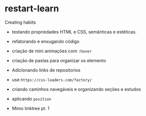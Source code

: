 # restart-learn
Creating habits 

- testando propriedades HTML e CSS, semânticas e estéticas.
- refatorando e enxugando código
- criação de mini animações com `:hover`
- criação de pastas para organizar os elemento
- Adicionando links de repositorios

- use `https://css-loaders.com/factory/`

- criando caminhos navegáveis e organizando seções e estudos
- aplicando `position`
- Mimo linktree pt. 1